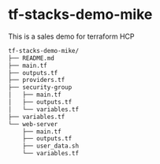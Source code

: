 # tf-stacks-demo-mike
This is a sales demo for terraform HCP

```bash
tf-stacks-demo-mike/
├── README.md
├── main.tf
├── outputs.tf
├── providers.tf
├── security-group
│   ├── main.tf
│   ├── outputs.tf
│   └── variables.tf
├── variables.tf
└── web-server
    ├── main.tf
    ├── outputs.tf
    ├── user_data.sh
    └── variables.tf

```